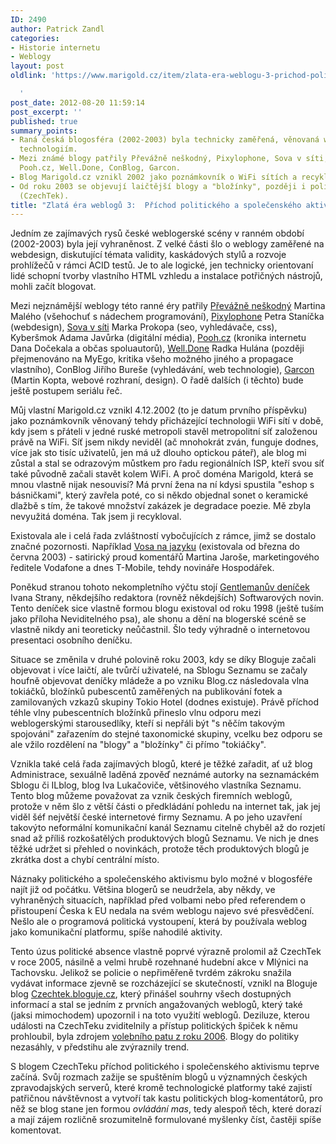 ```yaml
---
ID: 2490
author: Patrick Zandl
categories:
- Historie internetu
- Weblogy
layout: post
oldlink: 'https://www.marigold.cz/item/zlata-era-weblogu-3-prichod-politickeho-a-spolecenskeho-aktivismu

  '
post_date: 2012-08-20 11:59:14
post_excerpt: ''
published: true
summary_points:
- Raná česká blogosféra (2002-2003) byla technicky zaměřená, věnovaná webdesignu a
  technologiím.
- Mezi známé blogy patřily Převážně neškodný, Pixylophone, Sova v síti, Kyberšmok,
  Pooh.cz, Well.Done, ConBlog, Garcon.
- Blog Marigold.cz vznikl 2002 jako poznámkovník o WiFi sítích a recyklovaná doména.
- Od roku 2003 se objevují laičtější blogy a "bložínky", později i politický aktivismus
  (CzechTek).
title: "Zlatá éra weblogů 3:  Příchod politického a společenského aktivismu"
---
```


<p>Jedním ze zajímavých rysů české weblogerské scény v ranném období (2002-2003) byla její vyhraněnost. Z velké části šlo o weblogy zaměřené na webdesign, diskutující témata validity, kaskádových stylů a rozvoje prohlížečů v rámci ACID testů. Je to ale logické, jen technicky orientovaní lidé schopní tvorby vlastního HTML vzhledu a instalace potřičných nástrojů, mohli začít blogovat. </p>


<!--more-->
<p>Mezi nejznámější weblogy této ranné éry patřily <a href="http://blog.maly.cz/" target="_self" title="">Převážně neškodný</a> Martina Malého (všehochuť s nádechem programování), <a href="http://www.pixylophone.cz" target="_self" title="">Pixylophone</a> Petra Staníčka (webdesign), <a href="http://www.sovavsiti.cz" target="_self" title="">Sova v síti</a> Marka Prokopa (seo, vyhledávače, css), Kyberšmok Adama Javůrka (digitální média), <a href="http://www.pooh.cz" target="_self" title="">Pooh.cz</a> (kronika internetu Dana Dočekala a občas spoluautorů), <a href="http://www.myego.cz" target="_self" title="">Well.Done</a> Radka Hulána (později přejmenováno na MyEgo, kritika všeho možného jiného a propagace vlastního), ConBlog Jiřího Bureše (vyhledávání, web technologie), <a href="http://blog.garcon.cz" target="_self" title="">Garcon</a> (Martin Kopta, webové rozhraní, design). O řadě dalších (i těchto) bude ještě postupem seriálu řeč. </p>
<p>Můj vlastní Marigold.cz vznikl  4.12.2002 (to je datum prvního příspěvku) jako poznámkovník věnovaný tehdy přicházející technologii WiFi sítí v době, kdy jsem s přáteli v jedné ruské metropoli stavěl metropolitní síť založenou právě na WiFi. Síť jsem nikdy neviděl (ač mnohokrát zván, funguje dodnes, více jak sto tisíc uživatelů, jen má už dlouho optickou páteř), ale blog mi zůstal a stal se odrazovým můstkem pro řadu regionálních ISP, kteří svou síť také původně začali stavět kolem WiFi. A proč doména Marigold, která se mnou vlastně nijak nesouvisí? Má první žena na ní kdysi spustila "eshop s básničkami", který zavřela poté, co si někdo objednal sonet o keramické dlažbě s tím, že takové množství zakázek je degradace poezie. Mě zbyla nevyužitá doména. Tak jsem ji recykloval.</p>
<p>Existovala ale i celá řada zvláštností vybočujících z rámce, jimž se dostalo značné pozornosti. Například <a href="http://vosanajazyku.cz/category/stara-vosa/" target="_self" title="">Vosa na jazyku</a> (existovala od března do června 2003) - satirický proud komentářů Martina Jaroše, marketingového ředitele Vodafone a dnes T-Mobile, tehdy novináře Hospodářek. </p>
<p>Poněkud stranou tohoto nekompletního výčtu stojí <a href="http://www.gentleman.cz" target="_self" title="">Gentlemanův deníček</a> Ivana Strany, někdejšího redaktora (rovněž někdejších) Softwarových novin. Tento deníček sice vlastně formou blogu existoval od roku 1998 (ještě tuším jako příloha Neviditelného psa), ale shonu a dění na blogerské scéně se vlastně nikdy ani teoreticky neůčastnil. Šlo tedy výhradně o internetovou presentaci osobního deníčku. </p>
<p>Situace se změnila v druhé polovině roku 2003, kdy se díky Bloguje začali objevovat i více laičtí, ale tvůrčí uživatelé, na Sblogu Seznamu se začaly houfně objevovat deníčky mládeže a po vzniku Blog.cz následovala vlna tokiáčků, bložínků pubescentů zaměřených na publikování fotek a zamilovaných vzkazů skupiny Tokio Hotel (dodnes existuje). Právě příchod téhle vlny pubescentních bložínků přineslo vlnu odporu mezi weblogerskými starousedlíky, kteří si nepřáli být "s něčím takovým spojováni" zařazením do stejné taxonomické skupiny, vcelku bez odporu se ale vžilo rozdělení na "blogy" a "bložínky" či přímo "tokiáčky". </p>
<p>Vznikla také celá řada zajímavých blogů, které je těžké zařadit, ať už blog Administrace, sexuálně laděná zpověď neznámé autorky na seznamáckém Sblogu či ILblog, blog Iva Lukačoviče, většinového vlastníka Seznamu. Tento blog můžeme považovat za vznik českých firemních weblogů, protože v něm šlo z větší části o předkládání pohledu na internet tak, jak jej viděl šéf největší české internetové firmy Seznamu. A po jeho uzavření takovýto neformální komunikační kanál Seznamu citelně chyběl až do rozjetí snad až příliš rozkošatělých produktových blogů Seznamu. Ve nich je dnes těžké udržet si přehled o novinkách, protože těch produktových blogů je zkrátka dost a chybí centrální místo. </p>
<p>Náznaky politického a společenského aktivismu bylo možné v blogosféře najít již od počátku. Většina blogerů se neudržela, aby někdy, ve vyhraněných situacích, například před volbami nebo před referendem o přistoupení Česka k EU nedala na svém weblogu najevo své přesvědčení. Nešlo ale o programová politická vystoupení, která by používala weblog jako komunikační platformu, spíše nahodilé aktivity. </p>
<p>Tento úzus politické absence vlastně poprvé výrazně prolomil až CzechTek v roce 2005, násilně a velmi hrubě rozehnané hudební akce v Mlýnici na Tachovsku. Jelikož se policie o nepřiměřeně tvrdém zákroku snažila vydávat informace zjevně se rozcházející se skutečností, vznikl na Bloguje blog <a href="http://bloguje.czechtek.net/" target="_self" title="">Czechtek.bloguje.cz</a>, který přinášel souhrny všech dostupných informací a stal se jedním z prvních angažovaných weblogů, který také (jaksi mimochodem) upozornil i na toto využití weblogů. Deziluze, kterou události na CzechTeku zviditelnily a přístup politických špiček k němu prohloubil, byla zdrojem <a href="http://cs.wikipedia.org/wiki/Volby_do_Poslanecké_sněmovny_Parlamentu_České_republiky_2006" target="_self" title="">volebního patu z roku 2006</a>. Blogy do politiky nezasáhly, v předstihu ale zvýraznily trend.</p>
<p>S blogem CzechTeku příchod politického i společenského aktivismu teprve začíná. Svůj rozmach zažije se spuštěním blogů u významných českých zpravodajských serverů, které kromě technologické platformy také zajistí patřičnou návštěvnost a vytvoří tak kastu politických blog-komentátorů, pro něž se blog stane jen formou <em>ovládání mas</em>, tedy alespoň těch, které dorazí a mají zájem rozličně srozumitelně formulované myšlenky číst, častěji spíše komentovat. </p>
<p>&nbsp;</p>